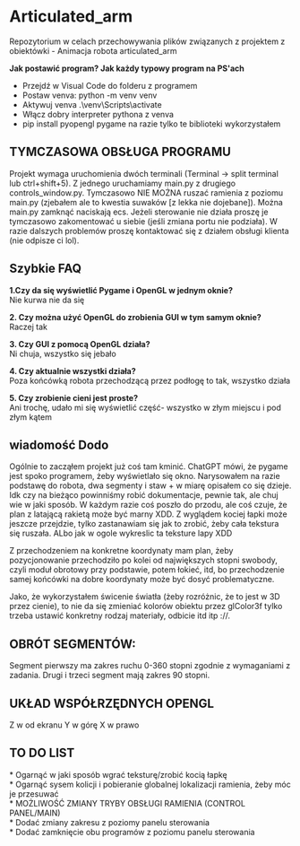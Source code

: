 <h1> Articulated_arm </h1>
Repozytorium w celach przechowywania plików związanych z projektem z obiektówki - Animacja robota articulated_arm

**Jak postawić program? Jak każdy typowy program na PS'ach**
* Przejdź w Visual Code do folderu z programem
* Postaw venva: python -m venv venv
* Aktywuj venva .\venv\Scripts\activate
* Włącz dobry interpreter pythona z venva
* pip install pyopengl pygame
na razie tylko te biblioteki wykorzystałem

<h2>TYMCZASOWA OBSŁUGA PROGRAMU</h2>
Projekt wymaga uruchomienia dwóch terminali (Terminal -> split terminal lub ctrl+shift+5). Z jednego uruchamiamy main.py z drugiego controls_window.py. Tymczasowo NIE MOŻNA ruszać ramienia z poziomu main.py (zjebałem ale to kwestia suwaków [z lekka nie dojebane]). Można main.py zamknąć naciskają ecs. Jeżeli sterowanie nie działa proszę je tymczasowo zakomentować u siebie (jeśli zmiana portu nie podziała). W razie dalszych problemów proszę kontaktować się z działem obsługi klienta (nie odpisze ci lol).

<h2>Szybkie FAQ</h2>

**1.Czy da się wyświetlić Pygame i OpenGL w jednym oknie?**  <br>
Nie kurwa nie da się  <br>

**2. Czy można użyć OpenGL do zrobienia GUI w tym samym oknie?**  <br>
Raczej tak  <br>

**3. Czy GUI z pomocą OpenGL działa?**  <br>
Ni chuja, wszystko się jebało  <br>

**4. Czy aktualnie wszystki działa?**  <br>
Poza końcówką robota przechodzącą przez podłogę to tak, wszystko działa <br>  

**5. Czy zrobienie cieni jest proste?**  <br>
Ani trochę, udało mi się wyświetlić część- wszystko w złym miejscu i pod złym kątem <br>  
  
<h2>wiadomość Dodo</h2>  
Ogólnie to zacząłem projekt już coś tam kminić. ChatGPT mówi, że pygame jest spoko programem, żeby wyświetlało się okno. 
Narysowałem na razie podstawę do robota, dwa segmenty i staw + w miarę opisałem co się dzieje. Idk czy na bieżąco powinniśmy robić dokumentacje, pewnie tak, ale chuj wie w jaki sposób.
W każdym razie coś poszło do przodu, ale coś czuje, że plan z latającą rakietą może być marny XDD. Z wyglądem kociej łapki może jeszcze przejdzie,
tylko zastanawiam się jak to zrobić, żeby cała tekstura się ruszała. ALbo jak w ogole wykreslic ta teksture lapy XDD

Z przechodzeniem na konkretne koordynaty mam plan, żeby pozycjonowanie przechodziło po kolei od największych stopni swobody, czyli moduł obrotowy przy podstawie, potem łokieć, itd, bo przechodzenie samej końcówki na dobre koordynaty może być dosyć problematyczne.

Jako, że wykorzystałem świcenie światła (żeby rozróżnic, że to jest w 3D przez cienie), to nie da się zmieniać kolorów obiektu przez  glColor3f tylko
trzeba ustawić konkretny rodzaj materiały, odbicie itd itp ://.

<h2> OBRÓT SEGMENTÓW: </h2>
Segment pierwszy ma zakres ruchu 0-360 stopni zgodnie z wymaganiami z zadania. Drugi i trzeci segment mają zakres 90 stopni.

<h2>UKŁAD WSPÓŁRZĘDNYCH OPENGL </h2>
Z w od ekranu
Y w górę
X w prawo

<h2>TO DO LIST</h2>
* Ogarnąć w jaki sposób wgrać teksturę/zrobić kocią łapkę  <br>
* Ogarnąć sysem kolicji i pobieranie globalnej lokalizacji ramienia, żeby móc je przesuwać  <br>
* MOŻLIWOŚĆ ZMIANY TRYBY OBSŁUGI RAMIENIA (CONTROL PANEL/MAIN)  <br>
* Dodać zmiany zakresu z poziomy panelu sterowania  <br>
* Dodać zamknięcie obu programów z poziomu panelu sterowania  <br>
